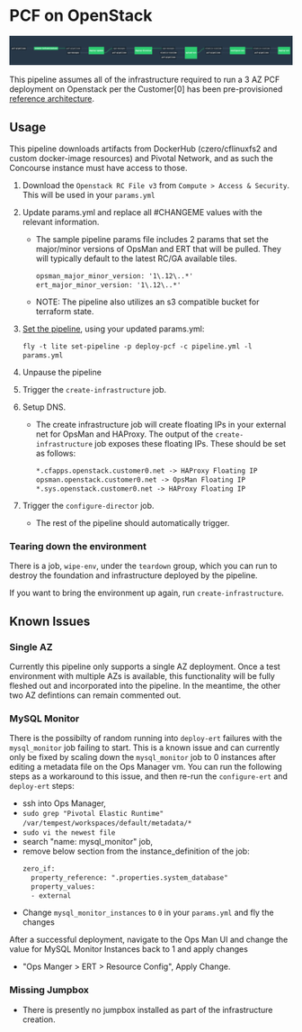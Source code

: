 # PCF on OpenStack

![Concourse Pipeline](embed.png)

This pipeline assumes all of the infrastructure required to run a
3 AZ PCF deployment on Openstack per the Customer[0] has been pre-provisioned [reference
architecture](http://docs.pivotal.io/pivotalcf/1-10/refarch/openstack/openstack_ref_arch.html).

## Usage

This pipeline downloads artifacts from DockerHub (czero/cflinuxfs2 and custom
docker-image resources) and Pivotal Network, and as such the Concourse instance
must have access to those.

1. Download the `Openstack RC File v3` from `Compute > Access & Security`. This will
   be used in your `params.yml`

2. Update params.yml and replace all #CHANGEME values with the relevant information.

    - The sample pipeline params file includes 2 params that set the major/minor versions of
      OpsMan and ERT that will be pulled. They will typically default to the latest RC/GA available tiles.
      ```
      opsman_major_minor_version: '1\.12\..*'
      ert_major_minor_version: '1\.12\..*'
      ```

    - NOTE: The pipeline also utilizes an s3 compatible bucket for terraform state.

3. [Set the pipeline](http://concourse.ci/single-page.html#fly-set-pipeline), using your updated params.yml:

    ```
    fly -t lite set-pipeline -p deploy-pcf -c pipeline.yml -l params.yml
    ```

4. Unpause the pipeline
5. Trigger the `create-infrastructure` job.
6. Setup DNS.

    - The create infrastructure job will create floating IPs in your external net for OpsMan and HAProxy.
      The output of the `create-infrastructure` job exposes these floating IPs. These should be set as follows:
      ```
      *.cfapps.openstack.customer0.net -> HAProxy Floating IP
      opsman.openstack.customer0.net -> OpsMan Floating IP
      *.sys.openstack.customer0.net -> HAProxy Floating IP
      ```

7. Trigger the `configure-director` job.

    - The rest of the pipeline should automatically trigger.

### Tearing down the environment

There is a job, `wipe-env`, under the `teardown` group, which you can run to 
destroy the foundation and infrastructure deployed by the pipeline.

If you want to bring the environment up again, run `create-infrastructure`.

## Known Issues

### Single AZ

Currently this pipeline only supports a single AZ deployment. Once a test
environment with multiple AZs is available, this functionality will be fully
fleshed out and incorporated into the pipeline. In the meantime, the other
two AZ defintions can remain commented out.

### MySQL Monitor

There is the possibilty of random running into `deploy-ert` failures with
the `mysql_monitor` job failing to start. This is a known issue and can
currently only be fixed by scaling down the `mysql_monitor` job to 0 instances
after editing a metadata file on the Ops Manager vm. You can run the following
steps as a workaround to this issue, and then re-run the `configure-ert` and
`deploy-ert` steps:

  - ssh into Ops Manager,
  - `sudo grep "Pivotal Elastic Runtime" /var/tempest/workspaces/default/metadata/*` 
  - `sudo vi the newest file`
  - search "name: mysql_monitor" job,
  - remove below section from the instance_definition of the job:
    ```
    zero_if:
      property_reference: ".properties.system_database"
      property_values:
      - external
    ```
  - Change `mysql_monitor_instances` to `0` in your `params.yml` and fly the changes

After a successful deployment, navigate to the Ops Man UI and change the value
for MySQL Monitor Instances back to 1 and apply changes
  - "Ops Manger > ERT > Resource Config", Apply Change.

### Missing Jumpbox
* There is presently no jumpbox installed as part of the infrastructure creation.
